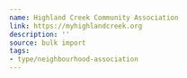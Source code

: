 ```yaml
---
name: Highland Creek Community Association
link: https://myhighlandcreek.org
description: ''
source: bulk import
tags:
- type/neighbourhood-association
---
```


<!-- Community added via bulk import -->
